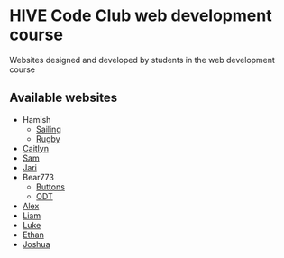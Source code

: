 # HIVE Code Club web development course
Websites designed and developed by students in the web development course

## Available websites
- Hamish
  - [Sailing](https://hivedunedin.github.io/websites/hamish/sailing)
  - [Rugby](https://hivedunedin.github.io/websites/hamish/rugby)
- [Caitlyn](https://hivedunedin.github.io/websites/caitlyn)
- [Sam](https://hivedunedin.github.io/websites/sam)
- [Jari](https://hivedunedin.github.io/websites/jari)
- Bear773
  - [Buttons](https://hivedunedin.github.io/websites/bear773/buttons)
  - [ODT](https://hivedunedin.github.io/websites/bear773/odt)
- [Alex](https://hivedunedin.github.io/websites/alex)
- [Liam](https://hivedunedin.github.io/websites/liam)
- [Luke](https://hivedunedin.github.io/websites/luke)
- [Ethan](https://hivedunedin.github.io/websites/ethan)
- [Joshua](https://hivedunedin.github.io/websites/joshua)
